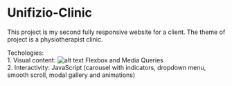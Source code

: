 # Unifizio-Clinic

This project is my second fully responsive website for a client. The theme of project is a physiotherapist clinic.

Techologies:<br> 1. Visual content: ![alt text](C:\Users\User\Desktop\webdev\ikonice\icons8-html-5.png)
Flexbox and Media Queries <br>
             2. Interactivity: JavaScript (carousel with indicators, dropdown menu, smooth scroll, modal gallery and animations)

           
